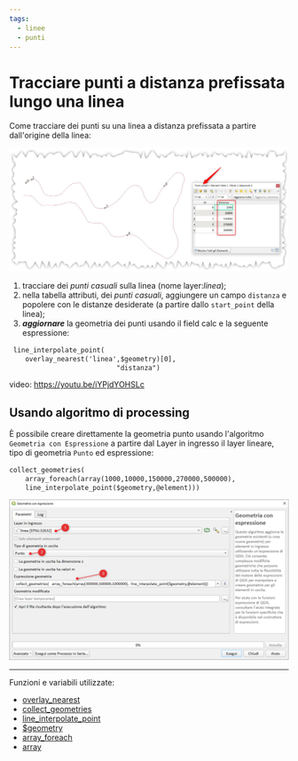 ```yaml
---
tags:
  - linee
  - punti
---
```


# Tracciare punti a distanza prefissata lungo una linea

Come tracciare dei punti su una linea a distanza prefissata a partire dall'origine della linea:

[![](../img/esempi/tracciare_punti_adistanzaprefissata_lungo_linea/ing_01.png)](../img/esempi/tracciare_punti_adistanzaprefissata_lungo_linea/ing_01.png)

1. tracciare dei _punti casuali_ sulla linea (nome layer:_linea_);
2. nella tabella attributi, dei _punti casuali_, aggiungere un campo `distanza` e popolere con le distanze desiderate (a partire dallo `start_point` della linea);
3. _**aggiornare**_ la geometria dei punti usando il field calc e la seguente espressione:

```
 line_interpolate_point( 
	overlay_nearest('linea',$geometry)[0],
					       "distanza") 
```

video: <https://youtu.be/iYPjdYOHSLc>

## Usando algoritmo di processing

È possibile creare direttamente la geometria punto usando l'algoritmo `Geometria con Espressione` a partire dal Layer in ingresso il layer lineare, tipo di geometria `Punto` ed espressione:

```
collect_geometries( 
    array_foreach(array(1000,10000,150000,270000,500000),
    line_interpolate_point($geometry,@element)))
```

[![](../img/esempi/tracciare_punti_adistanzaprefissata_lungo_linea/ing_02.png)](../img/esempi/tracciare_punti_adistanzaprefissata_lungo_linea/ing_02.png)

---

Funzioni e variabili utilizzate:

* [overlay_nearest](../gr_funzioni/geometria/geometria_unico.md#overlay_nearest)
* [collect_geometries](../gr_funzioni/geometria/geometria_unico.md#collect_geometries)
* [line_interpolate_point](../gr_funzioni/geometria/geometria_unico.md#line_interpolate_point)
* [\$geometry](../gr_funzioni/geometria/geometria_unico.md#geometry)
* [array_foreach](../gr_funzioni/array/array_unico.md#array_foreach)
* [array](../gr_funzioni/array/array_unico.md#array)
